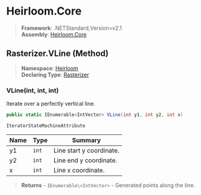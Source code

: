 # Heirloom.Core

> **Framework**: .NETStandard,Version=v2.1  
> **Assembly**: [Heirloom.Core][0]

## Rasterizer.VLine (Method)

> **Namespace**: [Heirloom][0]  
> **Declaring Type**: [Rasterizer][1]

### VLine(int, int, int)

Iterate over a perfectly vertical line.

```cs
public static IEnumerable<IntVector> VLine(int y1, int y2, int x)
```

`IteratorStateMachineAttribute`

| Name | Type  | Summary                  |
|------|-------|--------------------------|
| y1   | `int` | Line start y coordinate. |
| y2   | `int` | Line end y coordinate.   |
| x    | `int` | Line x coordinate.       |

> **Returns** - `IEnumerable\<IntVector>` - Generated points along the line.

[0]: ../../../Heirloom.Core.md
[1]: ../Rasterizer.md
